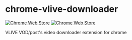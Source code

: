 # chrome-vlive-downloader
[![Chrome Web Store](https://img.shields.io/chrome-web-store/v/jhpjlmmgagjofmhmbpdhpjifdgghobkn?style=flat-square)](https://chrome.google.com/webstore/detail/vlive-downloader/jhpjlmmgagjofmhmbpdhpjifdgghobkn)
[![Chrome Web Store](https://img.shields.io/chrome-web-store/users/jhpjlmmgagjofmhmbpdhpjifdgghobkn?style=flat-square)](https://chrome.google.com/webstore/detail/vlive-downloader/jhpjlmmgagjofmhmbpdhpjifdgghobkn)

VLIVE VOD/post's video downloader extension for chrome
